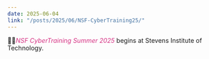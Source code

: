 ```yaml
---
date: 2025-06-04
link: "/posts/2025/06/NSF-CyberTraining25/"
---
```


🧑‍🏫<em style="color:#d63384;">NSF CyberTraining Summer 2025</em> begins at Stevens Institute of Technology.
